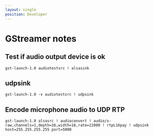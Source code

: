 ```yaml
---
layout: single
position: Developer
---
```


# GStreamer notes

## Test if audio output device is ok

    gst-launch-1.0 audiotestsrc ! alsasink

## udpsink

    gst-launch-1.0 -v audiotestsrc ! udpsink

## Encode microphone audio to UDP RTP

    gst-launch-1.0 alsasrc ! audioconvert ! audio/x-raw,channels=1,depth=16,width=16,rate=22000 ! rtpL16pay ! udpsink host=255.255.255.255 port=5000